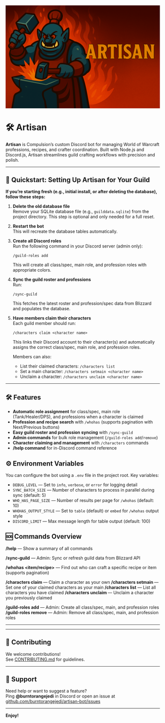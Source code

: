![Artisan-Bot Banner](branding/banner.png)

# 🛠️ Artisan

**Artisan** is Compulsion’s custom Discord bot for managing World of Warcraft professions, recipes, and crafter coordination. Built with Node.js and Discord.js, Artisan streamlines guild crafting workflows with precision and polish.

---

## 🚀 Quickstart: Setting Up Artisan for Your Guild

**If you’re starting fresh (e.g., initial install, or after deleting the database), follow these steps:**

1. **Delete the old database file**  
   Remove your SQLite database file (e.g., `guilddata.sqlite`) from the project directory. This step is optional and only needed for a full reset.

2. **Restart the bot**  
   This will recreate the database tables automatically.

3. **Create all Discord roles**  
   Run the following command in your Discord server (admin only):  
   ```
   /guild-roles add
   ```
   This will create all class/spec, main role, and profession roles with appropriate colors.

4. **Sync the guild roster and professions**  
   Run:  
   ```
   /sync-guild
   ```
   This fetches the latest roster and profession/spec data from Blizzard and populates the database.

5. **Have members claim their characters**  
   Each guild member should run:  
   ```
   /characters claim <character name>
   ```
   This links their Discord account to their character(s) and automatically assigns the correct class/spec, main role, and profession roles.

   Members can also:
   - List their claimed characters: `/characters list`
   - Set a main character: `/characters setmain <character name>`
   - Unclaim a character: `/characters unclaim <character name>`

---


## 🛠️ Features

- **Automatic role assignment** for class/spec, main role (Tank/Healer/DPS), and professions when a character is claimed
- **Profession and recipe search** with `/whohas` (supports pagination with Next/Previous buttons)
- **Easy guild roster and profession syncing** with `/sync-guild`
- **Admin commands** for bulk role management (`/guild-roles add`/`remove`)
- **Character claiming and management** with `/characters` commands
- **/help command** for in-Discord command reference
## ⚙️ Environment Variables

You can configure the bot using a `.env` file in the project root. Key variables:

- `DEBUG_LEVEL` — Set to `info`, `verbose`, or `error` for logging detail
- `SYNC_BATCH_SIZE` — Number of characters to process in parallel during sync (default: 5)
- `WHO_HAS_PAGE_SIZE` — Number of results per page for `/whohas` (default: 10)
- `WHOHAS_OUTPUT_STYLE` — Set to `table` (default) or `embed` for `/whohas` output style
- `DISCORD_LIMIT` — Max message length for table output (default: 100)
## 🆘 Commands Overview

**/help** — Show a summary of all commands

**/sync-guild** — Admin: Sync or refresh guild data from Blizzard API

**/whohas <item/recipe>** — Find out who can craft a specific recipe or item (supports pagination)

**/characters claim <character>** — Claim a character as your own
**/characters setmain <character>** — Set one of your claimed characters as your main
**/characters list** — List all characters you have claimed
**/characters unclaim <character>** — Unclaim a character you previously claimed

**/guild-roles add** — Admin: Create all class/spec, main, and profession roles
**/guild-roles remove** — Admin: Remove all class/spec, main, and profession roles

---

---

## 🤝 Contributing

We welcome contributions!  
See [CONTRIBUTING.md](CONTRIBUTING.md) for guidelines.

---

## 💬 Support

Need help or want to suggest a feature?  
Ping **@burntorangejedi** in Discord or open an issue at [github.com/burntorangejedi/artisan-bot/issues](https://github.com/burntorangejedi/artisan-bot/issues)

---

**Enjoy!**